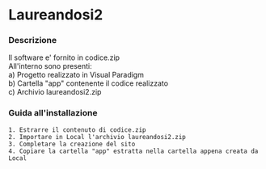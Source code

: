 # Laureandosi2

### Descrizione    
Il software e' fornito in codice.zip    
All'interno sono presenti:  
    a) Progetto realizzato in Visual Paradigm   
    b) Cartella "app" contenente il codice realizzato    
    c) Archivio laureandosi2.zip

### Guida all'installazione     
    1. Estrarre il contenuto di codice.zip
    2. Importare in Local l'archivio laureandosi2.zip
    3. Completare la creazione del sito
    4. Copiare la cartella "app" estratta nella cartella appena creata da Local 